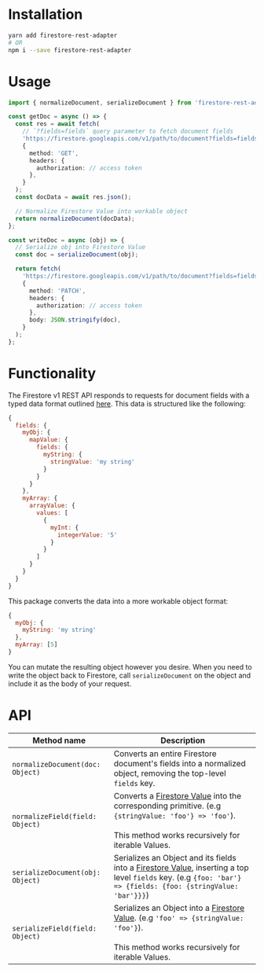 # Installation

```bash
yarn add firestore-rest-adapter
# OR
npm i --save firestore-rest-adapter
```

# Usage

```ts
import { normalizeDocument, serializeDocument } from 'firestore-rest-adapter';

const getDoc = async () => {
  const res = await fetch(
    // `?fields=fields` query parameter to fetch document fields
    'https://firestore.googleapis.com/v1/path/to/document?fields=fields',
    {
      method: 'GET',
      headers: {
        authorization: // access token
      },
    }
  );
  const docData = await res.json();

  // Normalize Firestore Value into workable object
  return normalizeDocument(docData);
};

const writeDoc = async (obj) => {
  // Serialize obj into Firestore Value
  const doc = serializeDocument(obj);

  return fetch(
    'https://firestore.googleapis.com/v1/path/to/document?fields=fields',
    {
      method: 'PATCH',
      headers: {
        authorization: // access token
      },
      body: JSON.stringify(doc),
    }
  );
};
```

# Functionality

The Firestore v1 REST API responds to requests for document fields with a typed data format outlined [here](https://cloud.google.com/firestore/docs/reference/rest/v1/Value). This data is structured like the following:

```js
{
  fields: {
    myObj: {
      mapValue: {
        fields: {
          myString: {
            stringValue: 'my string'
          }
        }
      }
    },
    myArray: {
      arrayValue: {
        values: [
          {
            myInt: {
              integerValue: '5'
            }
          }
        ]
      }
    }
  }
}
```

This package converts the data into a more workable object format:

```js
{
  myObj: {
    myString: 'my string'
  },
  myArray: [5]
}
```

You can mutate the resulting object however you desire. When you need to write the object back to Firestore, call `serializeDocument` on the object and include it as the body of your request.

# API

| Method name                      | Description                                                                                                                                                                                                                         |
| -------------------------------- | ----------------------------------------------------------------------------------------------------------------------------------------------------------------------------------------------------------------------------------- |
| `normalizeDocument(doc: Object)` | Converts an entire Firestore document's fields into a normalized object, removing the top-level `fields` key.                                                                                                                       |
| `normalizeField(field: Object)`  | Converts a [Firestore Value](https://cloud.google.com/firestore/docs/reference/rest/v1/Value) into the corresponding primitive. (e.g `{stringValue: 'foo'} => 'foo'`). <br/><br/>This method works recursively for iterable Values. |
| `serializeDocument(obj: Object)` | Serializes an Object and its fields into a [Firestore Value](https://cloud.google.com/firestore/docs/reference/rest/v1/Value), inserting a top level `fields` key. (e.g `{foo: 'bar'} => {fields: {foo: {stringValue: 'bar'}}}`)    |
| `serializeField(field: Object)`  | Serializes an Object into a [Firestore Value](https://cloud.google.com/firestore/docs/reference/rest/v1/Value). (e.g `'foo' => {stringValue: 'foo'}`). <br/><br/>This method works recursively for iterable Values.                 |
